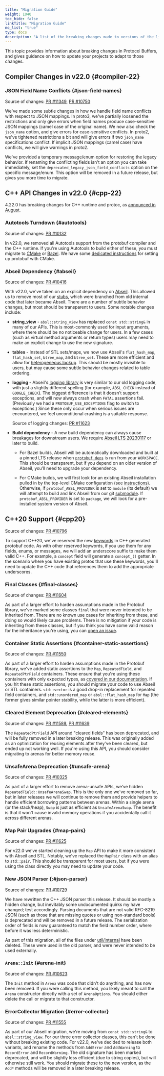 ```yaml
---
title: "Migration Guide"
weight: 1040
toc_hide: false
linkTitle: "Migration Guide"
no_list: "true"
type: docs
description: "A list of the breaking changes made to versions of the libraries, and how to update your code to accommodate the changes."
---
```


This topic provides information about breaking changes in Protocol Buffers, and
gives guidance on how to update your projects to adapt to those changes.

## Compiler Changes in v22.0 {#compiler-22}

### JSON Field Name Conflicts {#json-field-names}

Source of changes: [PR #11349](https://github.com/protocolbuffers/protobuf/pull/11349), [PR #10750](https://github.com/protocolbuffers/protobuf/pull/10750)

We've made some subtle changes in how we handle field name conflicts with
respect to JSON mappings. In proto3, we've partially loosened the restrictions
and only give errors when field names produce case-sensitive JSON mappings
(camel case of the original name). We now also check the `json_name` option, and
give errors for case-sensitive conflicts. In proto2, we've tightened
restrictions a bit and will give errors if two `json_name` specifications
conflict. If implicit JSON mappings (camel case) have conflicts, we will give
warnings in proto2.

We've provided a temporary message/enum option for restoring the legacy
behavior. If renaming the conflicting fields isn't an option you can take
immediately, set the `deprecated_legacy_json_field_conflicts` option on the
specific message/enum. This option will be removed in a future release, but
gives you more time to migrate.

## C++ API Changes in v22.0 {#cpp-22}

4.22.0 has breaking changes for C++ runtime and protoc, as
[announced in August](/news/2022-08-03#cpp-changes).

### Autotools Turndown {#autotools}

Source of changes:
[PR #10132](https://github.com/protocolbuffers/protobuf/pull/10132)

In v22.0, we removed all Autotools support from the protobuf compiler and the
C++ runtime. If you're using Autotools to build either of these, you must
migrate to [CMake](http://cmake.org) or
[Bazel](http://bazel.build). We have some
[dedicated instructions](https://github.com/protocolbuffers/protobuf/blob/main/cmake/README.md)
for setting up protobuf with CMake.

### Abseil Dependency {#abseil}

Source of changes:
[PR #10416](https://github.com/protocolbuffers/protobuf/pull/10416)

With v22.0, we've taken on an explicit dependency on
[Abseil](https://github.com/abseil/abseil-cpp). This allowed us to
remove most of our
[stubs](https://github.com/protocolbuffers/protobuf/tree/21.x/src/google/protobuf/stubs),
which were branched from old internal code that later became Abseil. There are a
number of subtle behavior changes, but most should be transparent to users. Some
notable changes include:

*   **string_view** - `absl::string_view` has replaced `const std::string&` in
    many of our APIs. This is most-commonly used for input arguments, where
    there should be no noticeable change for users. In a few cases (such as
    virtual method arguments or return types) users may need to make an explicit
    change to use the new signature.

*   **tables** - Instead of STL sets/maps, we now use Abseil's `flat_hash_map`,
    `flat_hash_set`, `btree_map`, and `btree_set`. These are more efficient and
    allow for [heterogeneous lookup](https://abseil.io/tips/144).
    This should be mostly invisible to users, but may cause some subtle behavior
    changes related to table ordering.

*   **logging** - Abseil's
    [logging library](https://abseil.io/docs/cpp/guides/logging) is
    very similar to our old logging code, with just a slightly different
    spelling (for example, `ABSL_CHECK` instead of `GOOGLE_CHECK`). The biggest
    difference is that it doesn't support exceptions, and will now always crash
    when `FATAL` assertions fail. (Previously we had a `PROTOBUF_USE_EXCEPTIONS`
    flag to switch to exceptions.) Since these only occur when serious issues
    are encountered, we feel unconditional crashing is a suitable response.

    Source of logging changes: [PR #11623](https://github.com/protocolbuffers/protobuf/pull/11623)

*   **Build dependency** - A new build dependency can always cause breakages for
    downstream users. We require
    [Abseil LTS 20230117](https://github.com/abseil/abseil-cpp/releases/tag/20230117.rc1)
    or later to build.

    *   For Bazel builds, Abseil will be automatically downloaded and built at a
        pinned LTS release when
        [`protobuf_deps`](https://github.com/protocolbuffers/protobuf/blob/main/protobuf_deps.bzl)
        is run from your `WORKSPACE`. This should be transparent, but if you
        depend on an older version of Abseil, you'll need to upgrade your
        dependency.

    *   For CMake builds, we will first look for an existing Abseil installation
        pulled in by the top-level CMake configuration (see
        [instructions](https://github.com/abseil/abseil-cpp/blob/master/CMake/README.md#traditional-cmake-set-up)).
        Otherwise, if `protobuf_ABSL_PROVIDER` is set to `module` (its default)
        we will attempt to build and link Abseil from our git
        [submodule](https://github.com/protocolbuffers/protobuf/tree/main/third_party).
        If `protobuf_ABSL_PROVIDER` is set to `package`, we will look for a
        pre-installed system version of Abseil.

## C++20 Support {#cpp20}

Source of changes: [PR #10796](https://github.com/protocolbuffers/protobuf/pull/10796)

To support C++20, we've reserved the new
[keywords](https://en.cppreference.com/w/cpp/keyword) in C++
generated protobuf code. As with other reserved keywords, if you use them for
any fields, enums, or messages, we will add an underscore suffix to make them
valid C++. For example, a `concept` field will generate a `concept_()` getter.
In the scenario where you have existing protos that use these keywords, you'll
need to update the C++ code that references them to add the appropriate
underscores.

### Final Classes {#final-classes}

Source of changes: [PR #11604](https://github.com/protocolbuffers/protobuf/pull/11604)

As part of a larger effort to harden assumptions made in the Protobuf library,
we've marked some classes `final` that were never intended to be inherited from.
There are no known use cases for inheriting from these, and doing so would
likely cause problems. There is no mitigation if your code is inheriting from
these classes, but if you think you have some valid reason for the inheritance
you're using, you can
[open an issue](https://github.com/protocolbuffers/protobuf/issues).

### Container Static Assertions {#container-static-assertions}

Source of changes: [PR #11550](https://github.com/protocolbuffers/protobuf/pull/11550)

As part of a larger effort to harden assumptions made in the Protobuf library,
we've added static assertions to the `Map`, `RepeatedField`, and
`RepeatedPtrField` containers. These ensure that you're using these containers
with only expected types, as
[covered in our documentation](https://protobuf.dev/programming-guides/proto/#maps).
If you hit these static assertions, you should migrate your code to use Abseil
or STL containers. `std::vector` is a good drop-in replacement for repeated
field containers, and `std::unordered_map` or `absl::flat_hash_map` for `Map`
(the former gives similar pointer stability, while the latter is more
efficient).

### Cleared Element Deprecation {#cleared-elements}

Source of changes: [PR #11588](https://github.com/protocolbuffers/protobuf/pull/11588), [PR #11639](https://github.com/protocolbuffers/protobuf/pull/11639)

The `RepeatedPtrField` API around "cleared fields" has been deprecated, and will
be fully removed in a later breaking release. This was originally added as an
optimization for reusing elements after they've been cleared, but ended up not
working well. If you're using this API, you should consider migrating to arenas
for better memory reuse.

### UnsafeArena Deprecation {#unsafe-arena}

Source of changes: [PR #10325](https://github.com/protocolbuffers/protobuf/pull/10325)

As part of a larger effort to remove arena-unsafe APIs, we've hidden
`RepeatedField::UnsafeArenaSwap`. This is the only one we've removed so far, but
in later releases we will continue to remove them and provide helpers to handle
efficient borrowing patterns between arenas. Within a single arena (or the
stack/heap), `Swap` is just as efficient as `UnsafeArenaSwap`. The benefit is
that it won't cause invalid memory operations if you accidentally call it across
different arenas.

### Map Pair Upgrades {#map-pairs}

Source of changes: [PR #11625](https://github.com/protocolbuffers/protobuf/pull/11625)

For v22.0 we’ve started cleaning up the `Map` API to make it more consistent
with Abseil and STL. Notably, we’ve replaced the `MapPair` class with an alias
to `std::pair`. This should be transparent for most users, but if you were using
the class directly you may need to update your code.

### New JSON Parser {:#json-parser}

Source of changes: [PR #10729](https://github.com/protocolbuffers/protobuf/pull/10729)

We have rewritten the C++ JSON parser this release. It should be mostly a hidden
change, but inevitably some undocumented quirks my have changed; test
accordingly. Parsing documents that are not valid RFC-8219 JSON (such as those
that are missing quotes or using non-standard bools) is deprecated and will be
removed in a future release. The serialization order of fields is now guaranteed
to match the field number order, where before it was less deterministic.

As part of this migration, all of the files under
[util/internal](https://github.com/protocolbuffers/protobuf/tree/21.x/src/google/protobuf/util/internal)
have been deleted. These were used in the old parser, and were never intended to
be used externally.

### `Arena::Init` {#arena-init}

Source of changes: [PR #10623](https://github.com/protocolbuffers/protobuf/pull/10623)

The `Init` method in `Arena` was code that didn't do anything, and has now been
removed. If you were calling this method, you likely meant to call the `Arena`
constructor directly with a set of `ArenaOptions`. You should either delete the
call or migrate to that constructor.

### ErrorCollector Migration {#error-collector}

Source of changes: [PR #11555](https://github.com/protocolbuffers/protobuf/pull/11555)

As part of our Abseil migration, we're moving from `const std::string&` to
`absl::string_view`. For our three error collector classes, this can't be done
without breaking existing code. For v22.0, we've decided to release both
variants, and rename the methods from `AddError` and `AddWarning` to
`RecordError` and `RecordWarning`. The old signature has been marked deprecated,
and will be slightly less efficient (due to string copies), but will otherwise
still work. You should migrate these to the new version, as the `Add*` methods
will be removed in a later breaking release.
